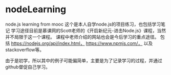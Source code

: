 # nodeLearning
node.js learning from mooc
这个是本人自学node.js的项目练习，也包括学习笔记
学习途径目前是慕课网的Scott老师的《开启新纪元-进击Node.js》课程，当然并不局限于这一个课程。
课程中老师介绍的网站也会是今后学习的重点途径。
包括 https://nodejs.org/api/index.html，
https://www.npmjs.com/，
以及stackoverflow等。

由于是初学，所以其中的例子可能偏简单，主要是为了记录学习的过程，并通过github督促自己学习。
